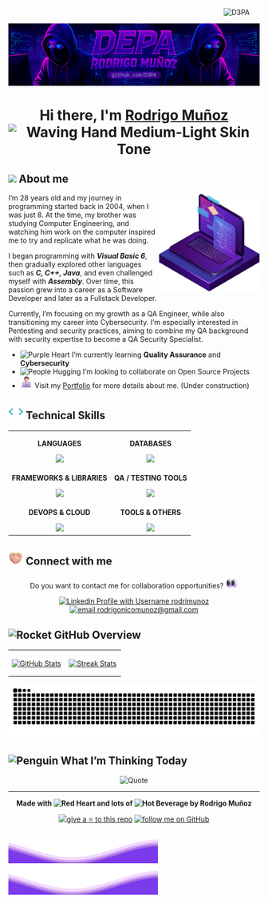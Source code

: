<!--count badge-->
<p align="right">
  <img src="https://komarev.com/ghpvc/?username=D3PA&label=Profile%20views&color=823AB5&style=for-the-badge&logo=star" alt="D3PA" style="padding-right:20px;" />
</p>

<!--banner image-->
![Banner image D3PA](assets/banner.png)

<!--title-->
<h1 align="center"><b>Hi there, I'm <a href="https://github.com/D3PA">Rodrigo Muñoz</a> </b><img src="https://raw.githubusercontent.com/Tarikul-Islam-Anik/Animated-Fluent-Emojis/master/Emojis/Hand%20gestures/Waving%20Hand%20Medium-Light%20Skin%20Tone.png" alt="Waving Hand Medium-Light Skin Tone" width="45" height="45" />

<!--about me-->
## <img src="https://emojis.slackmojis.com/emojis/images/1531849430/4246/blob-sunglasses.gif?1531849430" width="30"/> About me

<!--right image-->
<div>
  <img align="right" width="40%" src="https://github.com/D3PA/D3PA/blob/main/assets/rightimage.png?raw=true">
</div>

<!--about me info-->
I’m 28 years old and my journey in programming started back in 2004, when I was just 8. At the time, my brother was studying Computer Engineering, and watching him work on the computer inspired me to try and replicate what he was doing.

I began programming with ***Visual Basic 6***, then gradually explored other languages such as ***C, C++, Java***, and even challenged myself with ***Assembly***. Over time, this passion grew into a career as a Software Developer and later as a Fullstack Developer.

Currently, I’m focusing on my growth as a QA Engineer, while also transitioning my career into Cybersecurity. I’m especially interested in Pentesting and security practices, aiming to combine my QA background with security expertise to become a QA Security Specialist.

- <img src="https://raw.githubusercontent.com/Tarikul-Islam-Anik/Animated-Fluent-Emojis/master/Emojis/Smilies/Purple%20Heart.png" alt="Purple Heart" width="25" height="25" /> I’m currently learning **Quality Assurance** and **Cybersecurity**
- <img src="https://raw.githubusercontent.com/Tarikul-Islam-Anik/Animated-Fluent-Emojis/master/Emojis/People/People%20Hugging.png" alt="People Hugging" width="25" height="25" /> I’m looking to collaborate on Open Source Projects
- <img src="https://raw.githubusercontent.com/Tarikul-Islam-Anik/tarikul-islam-anik/refs/heads/main/assets/images/Man%20Technologist%20Light%20Skin%20Tone.png" alt="Purple Heart" width="25" height="25" /> Visit my [Portfolio](https://github.com/D3PA) for more details about me. (Under construction) 

<!--technical skills table-->
## <img src="https://github.com/D3PA/D3PA/blob/main/assets/technical.gif?raw=true" alt="Technical Skills" width="30" height="30" /> Technical Skills

<table align="center">
  <tr>
    <td align="center">
      <p><b>LANGUAGES</b></p>
      <img src="https://skillicons.dev/icons?i=js,ts,python,java,cpp,ruby,html,css" />
    </td>
    <td align="center">
      <p><b>DATABASES</b></p>
      <img src="https://skillicons.dev/icons?i=mysql,postgres,mongodb,sqlite" />
    </td>
  </tr>
  <tr>
    <td align="center">
      <p><b>FRAMEWORKS & LIBRARIES</b></p>
      <img src="https://skillicons.dev/icons?i=react,angular,nodejs,django,flask,bootstrap,tailwind" />
    </td>
    <td align="center">
      <p><b>QA / TESTING TOOLS</b></p>
      <img src="https://skillicons.dev/icons?i=selenium,jest,cypress,postman" />
    </td>
  </tr>
  <tr>
    <td align="center">
      <p><b>DEVOPS & CLOUD</b></p>
      <img src="https://skillicons.dev/icons?i=docker,kubernetes,aws,jenkins,githubactions" />
    </td>
    <td align="center">
      <p><b>TOOLS & OTHERS</b></p>
      <img src="https://skillicons.dev/icons?i=git,github,vscode,linux,bitbucket,bash,idea" />
    </td>
  </tr>
</table>
<!--technical skills table-->

<!--connect with me-->
## <img src="https://github.com/Tarikul-Islam-Anik/tarikul-islam-anik/raw/main/assets/images/Folded%20Hands%20Light%20Skin%20Tone.png" alt="Folded hands" width="30" /> Connect with me
<p align="center">
Do you want to contact me for collaboration opportunities? <img src="https://raw.githubusercontent.com/Tarikul-Islam-Anik/tarikul-islam-anik/main/assets/images/Eyes.png" alt="Purple Heart" width="25" height="25" />
</p>
<p align="center">
<a href="https://www.linkedin.com/in/rodrimunoz"><img src="https://img.shields.io/badge/LinkedIn-2e1a47?style=for-the-badge&logo=linkedin&logoColor=ffffff" alt="Linkedin Profile with Username rodrimunoz" /></a>
<a href="mailto:rodrigonicomunoz@gmail.com"><img src="https://img.shields.io/badge/Gmail-2e1a47?style=for-the-badge&logo=gmail&logoColor=ffffff" alt="email rodrigonicomunoz@gmail.com" /></a>
</p>

<!--github overview-->
## <img src="https://raw.githubusercontent.com/Tarikul-Islam-Anik/Animated-Fluent-Emojis/master/Emojis/Travel%20and%20places/Rocket.png" alt="Rocket" width="30" /> GitHub Overview
<table width="100%">
  <tr>
    <td width="50%">
      <p align="center">
        <a href="https://github.com/D3PA">
          <img align="center" src="https://github-readme-stats.vercel.app/api?username=D3PA&count_private=true&show_icons=true&theme=dark&bg_color=0,0B2247,351170&title_color=b23eff&text_color=ffffff&rank_icon=github&hide=prs,issues,contribs&show=reviews,prs_merged,prs_merged_percentage" alt="GitHub Stats" />
        </a>
      </p>
    </td>
    <td width="50%">
      <p align="center">
        <a href="https://github.com/D3PA">
          <img align="center" src="https://streak-stats.demolab.com?user=D3PA&theme=dark&background=0,0B2247,351170&fire=ffeb95&ring=ffeb95&sideNums=ffffff&sideLabels=ffffff&dates=b23eff&currStreakNum=ffffff" alt="Streak Stats" />
        </a>
      </p>
    </td>
  </tr>
</table>

<!-- snake purple -->
<div align="center">
  <img src="https://github.com/D3PA/D3PA/blob/output/snake.svg" alt="Snake animation">
</div>
<!-- snake purple -->

<!--update quote at 00:00 argentina-->
## <img src="https://raw.githubusercontent.com/Tarikul-Islam-Anik/Animated-Fluent-Emojis/master/Emojis/Animals/Penguin.png" alt="Penguin" width="30" /> What I’m Thinking Today





<!--TARJETA_INICIO-->
<p align="center">
  <img src="https://readme-daily-quotes.vercel.app/api?author=Itachi%20Uchiha&quote=People%E2%80%99s%20lives%20don%E2%80%99t%20end%20when%20they%20die%2C%20it%20ends%20when%20they%20lose%20faith.&theme=dark&bg_color=2e1a47&author_color=9fa8da&accent_color=7e57c2" alt="Quote"/>
</p>
<!--TARJETA_FIN-->





---

<!--final-->
<div align="center">
  
**Made with <img src="https://raw.githubusercontent.com/Tarikul-Islam-Anik/Animated-Fluent-Emojis/master/Emojis/Smilies/Purple%20Heart.png" alt="Red Heart" width="25" height="25" /> and lots of <img src="https://raw.githubusercontent.com/Tarikul-Islam-Anik/Animated-Fluent-Emojis/master/Emojis/Food/Hot%20Beverage.png" alt="Hot Beverage" width="25" height="25" /> by Rodrigo Muñoz**

[![give a ⭐ to this repo](https://img.shields.io/badge/give%20a%20%E2%AD%90%20to%20this%20repo-black?style=for-the-badge)](https://github.com/D3PA/D3PA)
[![follow me on GitHub](https://img.shields.io/badge/follow%20me%20on%20GitHub-black?style=for-the-badge&logo=github)](https://github.com/D3PA)

</div>

<img alt="final animation" src="assets/animation_violet_depa_wave.svg#gh-dark-mode-only">
<img alt="final animation" src="assets/animation_violet_depa_wave.svg#gh-light-mode-only">
<!--final-->




